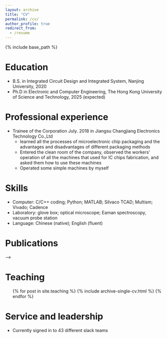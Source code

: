 ```yaml
---
layout: archive
title: "CV"
permalink: /cv/
author_profile: true
redirect_from:
  - /resume
---
```


{% include base_path %}

Education
======
* B.S. in Integrated Circuit Design and Integrated System, Nanjing University, 2020
* Ph.D in Electronic and Computer Engineering, The Hong Kong University of Science and Technology, 2025 (expected)

Professional experience
======
* Trainee of the Corporation July. 2018 in Jiangsu Changjiang Electronics Technology Co.,Ltd
  * learned all the processes of microelectronic chip packaging and the advantages and disadvantages of different packaging methods
  * Entered the clean room of the company, observed the workers' operation of all the machines that used for IC chips fabrication, and asked them how to use these machines
  * Operated some simple machines by myself

Skills
======
* Computer: C/C++ coding; Python; MATLAB; Silvaco TCAD; Multism; Vivado; Cadence
* Laboratory: glove box; optical microscope; Eaman spectroscopy, vacuum probe station
* Language: Chinese (native); English (fluent)

Publications
======
<!--   <ul>{% for post in site.publications %}
    {% include archive-single-cv.html %}
  {% endfor %}</ul>
  
<!-- Talks
======
  <ul>{% for post in site.talks %}
    {% include archive-single-talk-cv.html %}
  {% endfor %}</ul> --> -->
  
Teaching
======
  <ul>{% for post in site.teaching %}
    {% include archive-single-cv.html %}
  {% endfor %}</ul>
  
Service and leadership
======
* Currently signed in to 43 different slack teams
